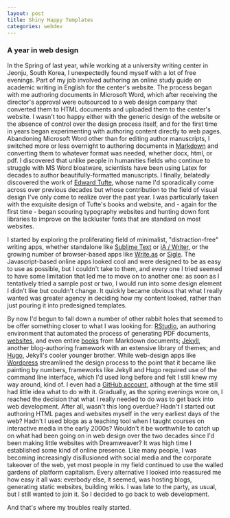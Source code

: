 ```yaml
---
layout: post
title: Shiny Happy Templates
categories: webdev
---
```

### A year in web design

In the Spring of last year, while working at a university writing center in Jeonju, South Korea, I unexpectedly found myself with a lot of free evenings. Part of my job involved authoring an online study guide on academic writing in English for the center's website. The process began with me authoring documents in Microsoft Word, which after receiving the director's approval were outsourced to a web design company that converted them to HTML documents and uploaded them to the center's website. I wasn't too happy either with the generic design of the website or the absence of control over the design process itself, and for the first time in years  began experimenting with authoring content directly to web pages. Abandoning Microsoft Word other than for editing author manuscripts, I switched more or less overnight to authoring documents in [Markdown](https://daringfireball.net/projects/markdown/) and converting them to whatever format was needed, whether docx, html, or pdf. I discovered that unlike people in humanities fields who continue to struggle with MS Word bloatware, scientists have been using Latex for decades to author beautifully-formatted manuscripts. I finally, belatedly discovered the work of [Edward Tufte](https://www.edwardtufte.com/tufte/courses), whose name I'd sporadically come across over previous decades but whose contribution to the field of visual design I've only come to realize over the past year. I was particularly taken with the exquisite design of Tufte's books and website, and - again for the first time - began scouring typography websites and hunting down font libraries to improve on the lackluster fonts that are standard on most websites.

I started by exploring the proliferating field of minimalist, "distraction-free" writing apps, whether standalone like [Sublime Text](https://www.sublimetext.com/) or [iA / Writer](https://ia.net/writer), or the growing number of browser-based apps like [Write.as](https://write.as/) or [Sigle](https://www.sigle.io/). The Javascript-based online apps looked cool and were designed to be as easy to use as possible, but I couldn't take to them, and every one I tried seemed to have some limitation that led me to move on to another one: as soon as I tentatively tried a sample post or two, I would run into some design element I didn't like but couldn't change. It quickly became obvious that what I really wanted was greater agency in deciding how my content looked, rather than just pouring it into predesigned templates. 

By now I'd begun to fall down a number of other rabbit holes that seemed to be offer something closer to what I was looking for: [RStudio](https://rstudio.com/), an authoring environment that automated the process of generating PDF documents, [websites](https://bookdown.org/yihui/blogdown/), and even entire [books](https://bookdown.org/yihui/bookdown/) from Markdown documents; [Jekyll](https://jekyllrb.com/), another blog-authoring framework with an extensive library of themes; and [Hugo](https://gohugo.io/), Jekyll's cooler younger brother. While web-design apps like [Wordpress](https://wordpress.com/) streamlined the design process to the point that it became like painting by numbers, frameworks like Jekyll and Hugo required use of the command line interface, which I'd used long before and felt I  still knew my way around, kind of. I even had a [GitHub account](https://github.com/mroberts1), although at the time still had little idea what to do with it. Gradually, as the spring evenings wore on, I reached the decision that what I really needed to do was to get back into web development. After all, wasn't this long overdue? Hadn't I started out authoring HTML pages and websites myself in the very earliest days of the web? Hadn't I used blogs as a teaching tool when I taught courses on interactive media in the early 2000s? Wouldn't it be worthwhile to catch up on what had been going on in web design over the two decades since I'd been making little websites with Dreamweaver? It was high  time I established some kind of online presence. Like many people, I was becoming increasingly disillusioned with social media and the corporate takeover of the web, yet most people in my field continued to use the walled gardens of platform capitalism. Every alternative I looked into reassured me how easy it all was: everbody else, it seemed, was hosting blogs, generating static websites, building wikis. I was late to the party, as usual, but I still wanted to join it. So I decided to go back to web development.

And that's where my troubles really started.






